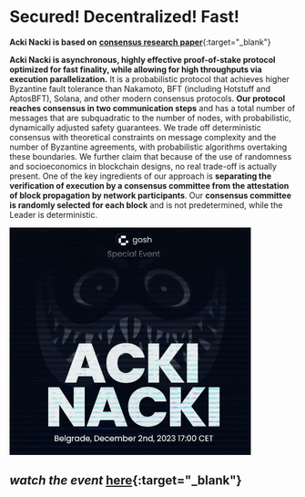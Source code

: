
# **Secured! Decentralized! Fast!**

**Acki Nacki is based on** [**consensus research paper**](https://bit.ly/3XLCaMS){:target="_blank"}

**Acki Nacki is asynchronous, highly effective proof-of-stake protocol optimized for fast finality, while allowing for high throughputs via execution parallelization.** It is a probabilistic protocol that achieves higher Byzantine fault tolerance than Nakamoto, BFT (including Hotstuff and AptosBFT), Solana, and other modern consensus protocols. **Our protocol reaches consensus in two communication steps** and has a total number of messages that are subquadratic to the number of nodes, with probabilistic, dynamically adjusted safety guarantees. We trade off deterministic consensus with theoretical constraints on message complexity and the number of Byzantine agreements, with probabilistic algorithms overtaking these boundaries. We further claim that because of the use of randomness and socioeconomics in blockchain designs, no real trade-off is actually present. One of the key ingredients of our approach is **separating the verification of execution by a consensus committee from the attestation of block propagation by network participants**. Our **consensus committee is randomly selected for each block** and is not predetermined, while the Leader is deterministic.

![](./images/acki_nacki_2.jpg)

## ***watch the event*** [**here**](https://www.youtube.com/watch?v=WKiVzLMqJAg){:target="_blank"}
